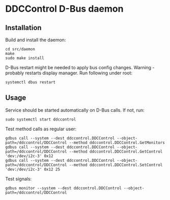 # DDCControl D-Bus daemon

## Installation

Build and install the daemon:

```
cd src/daemon
make
sudo make install
```

D-Bus restart might be needed to apply bus config changes. Warning - probably restarts display manager. Run following under root:

```
systemctl dbus restart
```

## Usage

Service should be started automatically on D-Bus calls. If not, run:

```
sudo systemctl start ddccontrol
```

Test method calls as regular user:

```
gdbus call --system --dest ddccontrol.DDCControl --object-path=/ddccontrol/DDCControl --method ddccontrol.DDCControl.GetMonitors
gdbus call --system --dest ddccontrol.DDCControl --object-path=/ddccontrol/DDCControl --method ddccontrol.DDCControl.GetControl 'dev:/dev/i2c-3' 0x12
gdbus call --system --dest ddccontrol.DDCControl --object-path=/ddccontrol/DDCControl --method ddccontrol.DDCControl.SetControl 'dev:/dev/i2c-3' 0x12 25
```

Test signals:

```
gdbus monitor --system --dest ddccontrol.DDCControl --object-path=/ddccontrol/DDCControl 
```
